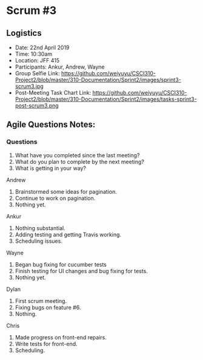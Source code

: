 # Scrum #3

## Logistics
- Date: 22nd April 2019
- Time: 10:30am
- Location: JFF 415
- Participants: Ankur, Andrew, Wayne
- Group Selfie Link: https://github.com/weiyuyu/CSCI310-Project2/blob/master/310-Documentation/Sprint2/images/sprint3-scrum3.jpg
- Post-Meeting Task Chart Link: https://github.com/weiyuyu/CSCI310-Project2/blob/master/310-Documentation/Sprint2/images/tasks-sprint3-post-scrum3.png

## Agile Questions Notes:

### Questions
1. What have you completed since the last meeting?
2. What do you plan to complete by the next meeting?
3. What is getting in your way?

 
Andrew
1. Brainstormed some ideas for pagination.
2. Continue to work on pagination.
3. Nothing yet.

Ankur
1. Nothing substantial.
2. Adding testing and getting Travis working.
3. Scheduling issues.

Wayne
1. Began bug fixing for cucumber tests
2. Finish testing for UI changes and bug fixing for tests.
3. Nothing yet.

Dylan
1. First scrum meeting.
2. Fixing bugs on feature #6.
3. Nothing.

Chris
1. Made progress on front-end repairs.
2. Write tests for front-end.
3. Scheduling.
